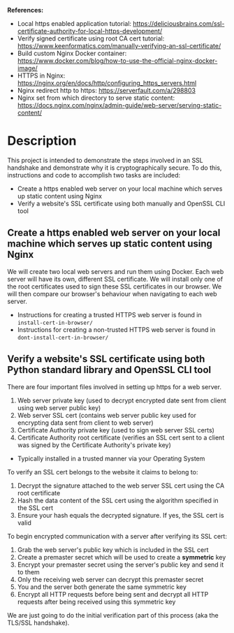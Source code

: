 **References:**
- Local https enabled application tutorial: https://deliciousbrains.com/ssl-certificate-authority-for-local-https-development/
- Verify signed certificate using root CA cert tutorial: https://www.keenformatics.com/manually-verifying-an-ssl-certificate/
- Build custom Nginx Docker container: https://www.docker.com/blog/how-to-use-the-official-nginx-docker-image/
- HTTPS in Nginx: https://nginx.org/en/docs/http/configuring_https_servers.html
- Nginx redirect http to https: https://serverfault.com/a/298803
- Nginx set from which directory to serve static content: https://docs.nginx.com/nginx/admin-guide/web-server/serving-static-content/

# Description
This project is intended to demonstrate the steps involved in an SSL handshake and demonstrate why it is cryptographically secure.
To do this, instructions and code to accomplish two tasks are included:
- Create a https enabled web server on your local machine which serves up static content using Nginx
- Verify a website's SSL certificate using both manually and OpenSSL CLI tool

## Create a https enabled web server on your local machine which serves up static content using Nginx
We will create two local web servers and run them using Docker. Each web server will have its own, different SSL certificate.
We will install only one of the root certificates used to sign these SSL certificates in our browser. We will then compare our
browser's behaviour when navigating to each web server.
- Instructions for creating a trusted HTTPS web server is found in `install-cert-in-browser/`
- Instructions for creating a non-trusted HTTPS web server is found in `dont-install-cert-in-browser/`

## Verify a website's SSL certificate using both Python standard library and OpenSSL CLI tool
There are four important files involved in setting up https for a web server.
1. Web server private key (used to decrypt encrypted date sent from client using web server public key)
2. Web server SSL cert (contains web server public key used for encrypting data sent from client to web server)
3. Certificate Authority private key (used to sign web server SSL certs)
4. Certificate Authority root certificate (verifies an SSL cert sent to a client was signed by the Certificate Authority's private key)
  - Typically installed in a trusted manner via your Operating System

To verify an SSL cert belongs to the website it claims to belong to:
1. Decrypt the signature attached to the web server SSL cert using the CA root certificate
2. Hash the data content of the SSL cert using the algorithm specified in the SSL cert
3. Ensure your hash equals the decrypted signature. If yes, the SSL cert is valid

To begin encrypted communication with a server after verifying its SSL cert:
1. Grab the web server's public key which is included in the SSL cert
2. Create a premaster secret which will be used to create a **symmetric** key
3. Encrypt your premaster secret using the server's public key and send it to them
4. Only the receiving web server can decrypt this premaster secret
5. You and the server both generate the same symmetric key
6. Encrypt all HTTP requests before being sent and decrypt all HTTP requests after being received using this symmetric key

We are just going to do the initial verification part of this process (aka the TLS/SSL handshake).

